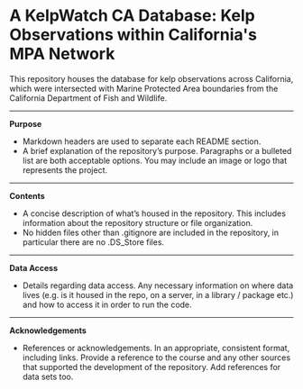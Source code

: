# A KelpWatch CA Database: Kelp Observations within California's MPA Network
This repository houses the database for kelp observations across California, which were intersected with Marine Protected Area boundaries from the California Department of Fish and Wildlife.

--------------------------------------------------------------------------
**Purpose**

- Markdown headers are used to separate each README section.
- A brief explanation of the repository’s purpose. Paragraphs or a bulleted list are both acceptable options. You may include an image or logo that represents the project.
--------------------------------------------------------------------------
**Contents**
  
- A concise description of what’s housed in the repository. This includes information about the repository structure or file organization.
- No hidden files other than .gitignore are included in the repository, in particular there are no .DS_Store files.
--------------------------------------------------------------------------
**Data Access**

- Details regarding data access. Any necessary information on where data lives (e.g. is it housed in the repo, on a server, in a library / package etc.) and how to access it in order to run the code.
--------------------------------------------------------------------------
**Acknowledgements**
- References or acknowledgements. In an appropriate, consistent format, including links. Provide a reference to the course and any other sources that supported the development of the repository. Add references for data sets too.

